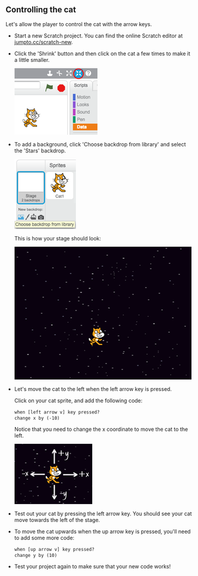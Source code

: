 ## Controlling the cat

Let's allow the player to control the cat with the arrow keys.



+ Start a new Scratch project. You can find the online Scratch editor at <a href="http://jumpto.cc/scratch-new" target="_blank">jumpto.cc/scratch-new</a>.

+ Click the 'Shrink' button and then click on the cat a few times to make it a little smaller.

	![screenshot](images/sj-shrink.png)

+ To add a background, click 'Choose backdrop from library' and select the 'Stars' backdrop.

	![screenshot](images/sj-bg.png)

	This is how your stage should look:

	![screenshot](images/sj-stage.png)

+ Let's move the cat to the left when the left arrow key is pressed. 

	Click on your cat sprite, and add the following code:

	```blocks
	when [left arrow v] key pressed?
	change x by (-10)
	```

	Notice that you need to change the x coordinate to move the cat to the left.

	![screenshot](images/sj-coords.png)

+ Test out your cat by pressing the left arrow key. You should see your cat move towards the left of the stage.

+ To move the cat upwards when the up arrow key is pressed, you'll need to add some more code:

	```blocks
	when [up arrow v] key pressed?
	change y by (10)
	```

+ Test your project again to make sure that your new code works!




